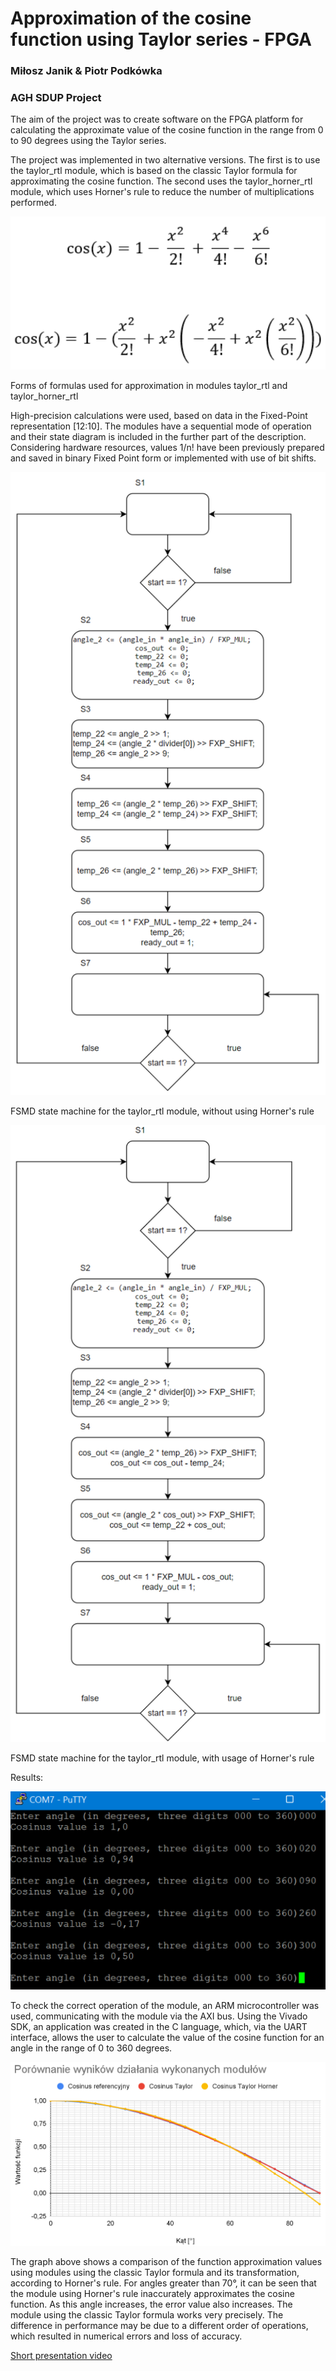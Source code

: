 # Approximation of the cosine function using Taylor series - FPGA
### Miłosz Janik & Piotr Podkówka
### AGH SDUP Project
The aim of the project was to create software on the FPGA platform for calculating the approximate value of the cosine function in the range from 0 to 90 degrees using the Taylor series.

The project was implemented in two alternative versions. The first is to use the taylor_rtl module, which is based on the classic Taylor formula for approximating the cosine function. The second uses the taylor_horner_rtl module, which uses Horner's rule to reduce the number of multiplications performed.

![formulas](https://github.com/mijanik/TaylorCos/blob/main/images/formulas.png)

Forms of formulas used for approximation in modules taylor_rtl and taylor_horner_rtl

High-precision calculations were used, based on data in the Fixed-Point representation [12:10]. The modules have a sequential mode of operation and their state diagram is included in the further part of the description. Considering hardware resources, values 1/n! have been previously prepared and saved in binary Fixed Point form or implemented with use of bit shifts.

![FSMD Taylor](https://github.com/mijanik/TaylorCos/blob/main/images/taylor_fsmd.png)

FSMD state machine for the taylor_rtl module, without using Horner's rule

![FSMD Horner](https://github.com/mijanik/TaylorCos/blob/main/images/horner_fsmd.png)

FSMD state machine for the taylor_rtl module, with usage of Horner's rule

Results:

![Putty](https://github.com/mijanik/TaylorCos/blob/main/images/putty.png)

To check the correct operation of the module, an ARM microcontroller was used, communicating with the module via the AXI bus. Using the Vivado SDK, an application was created in the C language, which, via the UART interface, allows the user to calculate the value of the cosine function for an angle in the range of 0 to 360 degrees.

![Chart](https://github.com/mijanik/TaylorCos/blob/main/images/chart.png)

The graph above shows a comparison of the function approximation values using modules using the classic Taylor formula and its transformation, according to Horner's rule. For angles greater than 70°, it can be seen that the module using Horner's rule inaccurately approximates the cosine function. As this angle increases, the error value also increases. The module using the classic Taylor formula works very precisely. The difference in performance may be due to a different order of operations, which resulted in numerical errors and loss of accuracy.

[Short presentation video](https://drive.google.com/file/d/15-wdSZD2HDbZ2N2pl6DcoiQvqIsFRjsE)
